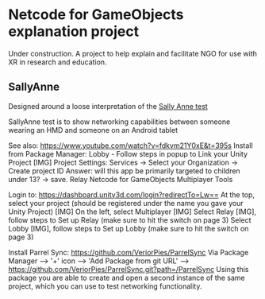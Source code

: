 # Netcode for GameObjects explanation project
Under construction.
A project to help explain and facilitate NGO for use with XR in research and education.

## SallyAnne
Designed around a loose interpretation of the [Sally Anne test](https://en.wikipedia.org/wiki/Sally%E2%80%93Anne_test)

SallyAnne test is to show networking capabilities between someone wearing an HMD and someone on an Android tablet

See also: https://www.youtube.com/watch?v=fdkvm21Y0xE&t=395s
Install from Package Manager:
Lobby - Follow steps in popup to Link your Unity Project [IMG]
    Project Settings: Services -> Select your Organization -> Create project ID
    Answer: will this app be primarily targeted to children under 13? -> save.
Relay 
Netcode for GameObjects
Multiplayer Tools

Login to: https://dashboard.unity3d.com/login?redirectTo=Lw==
    At the top, select your project (should be registered under the name you gave your Unity Project) [IMG]
    On the left, select Multiplayer [IMG]
        Select Relay [IMG], follow steps to Set up Relay (make sure to hit the switch on page 3)
        Select Lobby [IMG], follow steps to Set up Lobby (make sure to hit the switch on page 3)

Install Parrel Sync: https://github.com/VeriorPies/ParrelSync
Via Package Manager --> '+' icon --> 'Add Package from git URL' --> https://github.com/VeriorPies/ParrelSync.git?path=/ParrelSync
Using this package you are able to create and open a second instance of the same project, which you can use to test networking functionality. 


